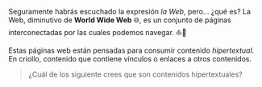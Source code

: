 Seguramente habrás escuchado la expresión _la Web_, pero... ¿qué es? La Web, diminutivo de **World Wide Web** :globe_with_meridians:, es un conjunto de páginas interconectadas por las cuales podemos navegar. :boat::ocean:

Estas páginas web están pensadas para consumir contenido _hipertextual_. En criollo, contenido que contiene vínculos o enlaces a otros contenidos.

> ¿Cuál de los siguiente crees que son contenidos hipertextuales?
